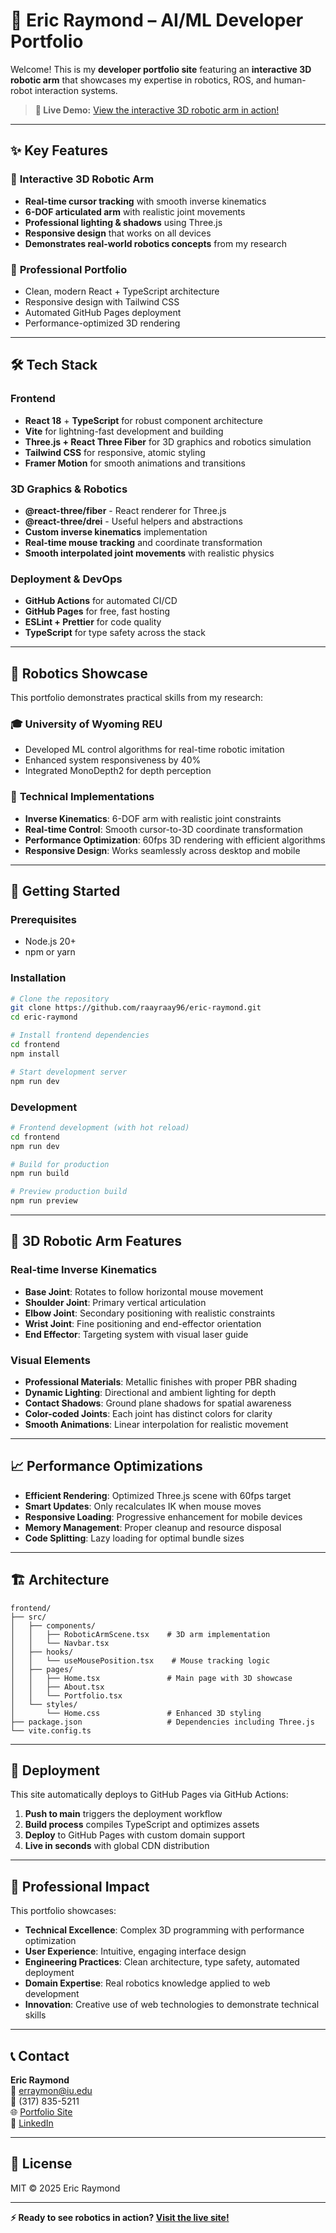 # 🤖 Eric Raymond – AI/ML Developer Portfolio

Welcome! This is my **developer portfolio site** featuring an **interactive 3D robotic arm** that showcases my expertise in robotics, ROS, and human-robot interaction systems.

> **🎯 Live Demo:** [View the interactive 3D robotic arm in action!](https://raayraay96.github.io/eric-raymond/)

---

## ✨ Key Features

### 🦾 **Interactive 3D Robotic Arm**
- **Real-time cursor tracking** with smooth inverse kinematics
- **6-DOF articulated arm** with realistic joint movements  
- **Professional lighting & shadows** using Three.js
- **Responsive design** that works on all devices
- **Demonstrates real-world robotics concepts** from my research

### 💼 **Professional Portfolio**
- Clean, modern React + TypeScript architecture
- Responsive design with Tailwind CSS
- Automated GitHub Pages deployment
- Performance-optimized 3D rendering

---

## 🛠️ Tech Stack

### Frontend
- **React 18** + **TypeScript** for robust component architecture
- **Vite** for lightning-fast development and building
- **Three.js + React Three Fiber** for 3D graphics and robotics simulation
- **Tailwind CSS** for responsive, atomic styling
- **Framer Motion** for smooth animations and transitions

### 3D Graphics & Robotics
- **@react-three/fiber** - React renderer for Three.js
- **@react-three/drei** - Useful helpers and abstractions
- **Custom inverse kinematics** implementation
- **Real-time mouse tracking** and coordinate transformation
- **Smooth interpolated joint movements** with realistic physics

### Deployment & DevOps
- **GitHub Actions** for automated CI/CD
- **GitHub Pages** for free, fast hosting
- **ESLint + Prettier** for code quality
- **TypeScript** for type safety across the stack

---

## 🎯 Robotics Showcase

This portfolio demonstrates practical skills from my research:

### 🎓 **University of Wyoming REU** 
- Developed ML control algorithms for real-time robotic imitation
- Enhanced system responsiveness by 40%
- Integrated MonoDepth2 for depth perception

### 🔬 **Technical Implementations**
- **Inverse Kinematics**: 6-DOF arm with realistic joint constraints
- **Real-time Control**: Smooth cursor-to-3D coordinate transformation
- **Performance Optimization**: 60fps 3D rendering with efficient algorithms
- **Responsive Design**: Works seamlessly across desktop and mobile

---

## 🚀 Getting Started

### Prerequisites
- Node.js 20+ 
- npm or yarn

### Installation
```bash
# Clone the repository
git clone https://github.com/raayraay96/eric-raymond.git
cd eric-raymond

# Install frontend dependencies
cd frontend
npm install

# Start development server
npm run dev
```

### Development
```bash
# Frontend development (with hot reload)
cd frontend
npm run dev

# Build for production
npm run build

# Preview production build
npm run preview
```

---

## 🎨 3D Robotic Arm Features

### Real-time Inverse Kinematics
- **Base Joint**: Rotates to follow horizontal mouse movement
- **Shoulder Joint**: Primary vertical articulation
- **Elbow Joint**: Secondary positioning with realistic constraints  
- **Wrist Joint**: Fine positioning and end-effector orientation
- **End Effector**: Targeting system with visual laser guide

### Visual Elements
- **Professional Materials**: Metallic finishes with proper PBR shading
- **Dynamic Lighting**: Directional and ambient lighting for depth
- **Contact Shadows**: Ground plane shadows for spatial awareness
- **Color-coded Joints**: Each joint has distinct colors for clarity
- **Smooth Animations**: Linear interpolation for realistic movement

---

## 📈 Performance Optimizations

- **Efficient Rendering**: Optimized Three.js scene with 60fps target
- **Smart Updates**: Only recalculates IK when mouse moves
- **Responsive Loading**: Progressive enhancement for mobile devices
- **Memory Management**: Proper cleanup and resource disposal
- **Code Splitting**: Lazy loading for optimal bundle sizes

---

## 🏗️ Architecture

```
frontend/
├── src/
│   ├── components/
│   │   ├── RoboticArmScene.tsx    # 3D arm implementation
│   │   └── Navbar.tsx
│   ├── hooks/
│   │   └── useMousePosition.tsx    # Mouse tracking logic
│   ├── pages/
│   │   ├── Home.tsx               # Main page with 3D showcase
│   │   ├── About.tsx
│   │   └── Portfolio.tsx
│   └── styles/
│       └── Home.css               # Enhanced 3D styling
├── package.json                   # Dependencies including Three.js
└── vite.config.ts
```

---

## 🌟 Deployment

This site automatically deploys to GitHub Pages via GitHub Actions:

1. **Push to main** triggers the deployment workflow
2. **Build process** compiles TypeScript and optimizes assets  
3. **Deploy** to GitHub Pages with custom domain support
4. **Live in seconds** with global CDN distribution

---

## 🎯 Professional Impact

This portfolio showcases:

- **Technical Excellence**: Complex 3D programming with performance optimization
- **User Experience**: Intuitive, engaging interface design
- **Engineering Practices**: Clean architecture, type safety, automated deployment
- **Domain Expertise**: Real robotics knowledge applied to web development
- **Innovation**: Creative use of web technologies to demonstrate technical skills

---

## 📞 Contact

**Eric Raymond**  
📧 erraymon@iu.edu  
📱 (317) 835-5211  
🌐 [Portfolio Site](https://raayraay96.github.io/eric-raymond/)  
💼 [LinkedIn](https://linkedin.com/in/eric–raymond)

---

## 📄 License

MIT © 2025 Eric Raymond

---

**⚡ Ready to see robotics in action? [Visit the live site!](https://raayraay96.github.io/eric-raymond/)**